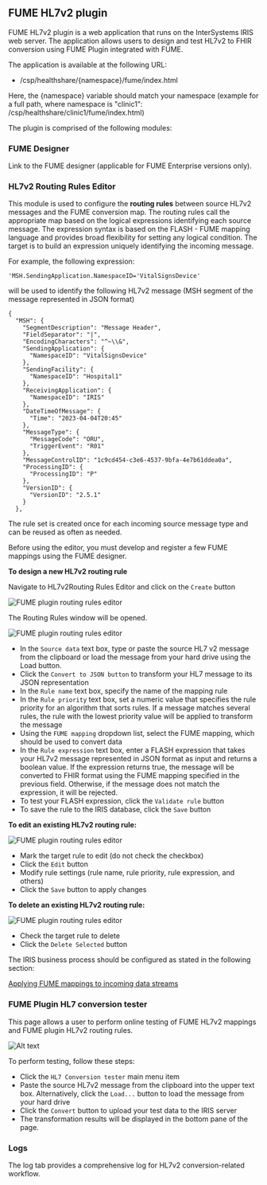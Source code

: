 ## FUME HL7v2 plugin


FUME HL7v2 plugin is a web application that runs on the InterSystems IRIS web server. The application allows users to design and test HL7v2 to FHIR conversion using FUME Plugin integrated with FUME.

The application is available at the following URL:
* /csp/healthshare/{namespace}/fume/index.html

Here, the {namespace} variable should match your namespace (example for a full path, where namespace is "clinic1":   /csp/healthshare/clinic1/fume/index.html)

The plugin is comprised of the following modules:

### FUME Designer
Link to the FUME designer (applicable for FUME Enterprise versions only).

### HL7v2 Routing Rules Editor
This module is used to configure the **routing rules** between source HL7v2 messages and the FUME conversion map.
The routing rules call the appropriate map based on the logical expressions identifying each source message. The expression syntax is based on the FLASH - FUME mapping language and provides broad flexibility for setting any logical condition. The target is to build an expression uniquely identifying the incoming message.

For example, the following expression: 

```'MSH.SendingApplication.NamespaceID='VitalSignsDevice'```

will be used to identify the following HL7v2 message (MSH segment of the message represented in JSON format) 
```
{
  "MSH": {
    "SegmentDescription": "Message Header",
    "FieldSeparator": "|",
    "EncodingCharacters": "^~\\&",
    "SendingApplication": {
      "NamespaceID": "VitalSignsDevice"
    },
    "SendingFacility": {
      "NamespaceID": "Hospital1"
    },
    "ReceivingApplication": {
      "NamespaceID": "IRIS"
    },
    "DateTimeOfMessage": {
      "Time": "2023-04-04T20:45"
    },
    "MessageType": {
      "MessageCode": "ORU",
      "TriggerEvent": "R01"
    },
    "MessageControlID": "1c9cd454-c3e6-4537-9bfa-4e7b61ddea0a",
    "ProcessingID": {
      "ProcessingID": "P"
    },
    "VersionID": {
      "VersionID": "2.5.1"
    }
  },

```

The rule set is created once for each incoming source message type and can be reused as often as needed.

Before using the editor, you must develop and register a few FUME mappings using the FUME designer. 

**To design a new HL7v2 routing rule**

Navigate to HL7v2Routing Rules Editor and click on the `Create` button

![FUME plugin routing rules editor](img/routing-rules-editor-create.png)


The Routing Rules window will be opened.


![FUME plugin routing rules editor](img/routing-rules-editor.png)

* In the `Source data` text box, type or paste the source HL7 v2 message from the clipboard or load the message from your hard drive using the Load button. 
* Click the `Convert to JSON button` to transform your HL7 message to its JSON representation
* In the `Rule name` text box, specify the name of the mapping rule
* In the `Rule priority` text box, set a numeric value that specifies the rule priority for an algorithm that sorts rules. If a message matches several rules, the rule with the lowest priority value will be applied to transform the message
* Using the `FUME mapping` dropdown list, select the FUME mapping, which should be used to convert data
* In the `Rule expression` text box, enter a FLASH expression that takes your HL7v2 message represented in JSON format as input and returns a boolean value. If the expression returns true, the message will be converted to FHIR format using the FUME mapping specified in the previous field. Otherwise, if the message does not match the expression, it will be rejected. 
* To test your FLASH expression, click the `Validate rule` button
* To save the rule to the IRIS database, click the `Save` button
 
**To edit an existing HL7v2 routing rule:**

![FUME plugin routing rules editor](img/routing-rules-editor-edit.png)

* Mark the target rule to edit (do not check the checkbox) 
*	Click the `Edit` button  
*	Modify rule settings (rule name, rule priority, rule expression, and others)  
*	Click the `Save` button to apply changes  

**To delete an existing HL7v2 routing rule:**

![FUME plugin routing rules editor](img/routing-rules-editor-delete.png)

* Check the target rule to delete     
*	Click the `Delete Selected` button  


The IRIS business process should be configured as stated in the following section: 

[Applying FUME mappings to incoming data streams](/configuration.md#applying-fume-mappings-to-incoming-data-streams)

### FUME Plugin HL7 conversion tester

This page allows a user to perform online testing of FUME HL7v2 mappings and FUME plugin HL7v2 routing rules.

![Alt text](img/conversion-tester.png)
 
To perform testing, follow these steps:
* Click the `HL7 Conversion tester` main menu item
* Paste the source HL7v2 message from the clipboard into the upper text box. Alternatively, click the `Load...` button to load the message from your hard drive
* Click the `Convert` button to upload your test data to the IRIS server
* The transformation results will be displayed in the bottom pane of the page.

### Logs
The log tab provides a comprehensive log for HL7v2 conversion-related workflow.

